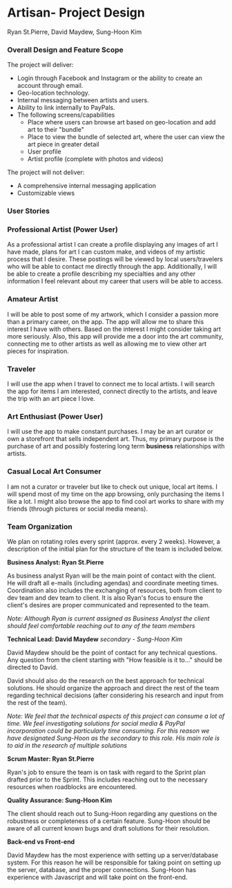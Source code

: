 # Artisan- Project Design

Ryan St.Pierre, David Maydew, Sung-Hoon Kim

### Overall Design and Feature Scope

The project will deliver:
* Login through Facebook and Instagram or the ability to create an account through email.
* Geo-location technology.
* Internal messaging between artists and users.
* Ability to link internally to PayPals.
* The following screens/capabilities
  * Place where users can browse art based on geo-location and add art to their "bundle"
  * Place to view the bundle of selected art, where the user can view the art piece in greater detail
  * User profile
  * Artist profile (complete with photos and videos)

The project will not deliver:
* A comprehensive internal messaging application
* Customizable views

### User Stories

### Professional Artist (Power User)

As a professional artist I can create a profile displaying any images of art I have made, plans for art I can custom make, and videos of my artistic process that I desire. These postings will be viewed by local users/travelers who will be able to contact me directly through the app. Additionally, I will be able to create a profile describing my specialties and any other information I feel relevant about my career that users will be able to access.

### Amateur Artist

I will be able to post some of my artwork, which I consider a passion more than a primary career, on the app.  The app will allow me to share this interest I have with others.  Based on the interest I might consider taking art more seriously.   Also, this app will provide me a door into the art community, connecting me to other artists as well as allowing me to view other art pieces for inspiration.

### Traveler

I will use the app when I travel to connect me to local artists.  I will search the app for items I am interested, connect directly to the artists, and leave the trip with an art piece I love.

### Art Enthusiast (Power User)

I will use the app to make constant purchases.  I may be an art curator or own a storefront that sells independent art.  Thus, my primary purpose is the purchase of art and possibly fostering long term **business** relationships with artists.

### Casual Local Art Consumer

I am not a curator or traveler but like to check out unique, local art items.  I will spend most of my time on the app browsing, only purchasing the items I like a lot.  I might also browse the app to find cool art works to share with my friends (through pictures or social media means).

### Team Organization

We plan on rotating roles every sprint (approx. every 2 weeks).  However, a description of the initial plan for the structure of the team is included below.

**Business Analyst: Ryan St.Pierre**

As business analyst Ryan will be the main point of contact with the client.  He will draft all e-mails (including agendas) and coordinate meeting times.  Coordination also includes the exchanging of resources, both from client to dev team and dev team to client. It is also Ryan's focus to ensure the client's desires are proper communicated and represented to the team.  

*Note: Although Ryan is current assigned as Business Analyst the client should feel comfortable reaching out to any of the team members*

**Technical Lead: David Maydew**
*secondary - Sung-Hoon Kim*

David Maydew should be the point of contact for any technical questions.  Any question from the client starting with "How feasible is it to..." should be directed to David.  

David should also do the research on the best approach for technical solutions.  He should organize the approach and direct the rest of the team regarding technical decisions (after considering his research and input from the rest of the team).

*Note: We feel that the technical aspects of this project can consume a lot of time.  We feel investigating solutions for social media & PayPal incorporation could be particularly time consuming.  For this reason we have designated Sung-Hoon as the secondary to this role.  His main role is to aid in the research of multiple solutions*

**Scrum Master: Ryan St.Pierre**

Ryan's job to ensure the team is on task with regard to the Sprint plan drafted prior to the Sprint. This includes reaching out to the necessary resources when roadblocks are encountered.

**Quality Assurance: Sung-Hoon Kim**

The client should reach out to Sung-Hoon regarding any questions on the robustness or completeness of a certain feature.  Sung-Hoon should be aware of all current known bugs and draft solutions for their resolution.

**Back-end vs Front-end**

David Maydew has the most experience with setting up a server/database system.  For this reason he will be responsible for taking point on setting up the server, database, and the proper connections.  Sung-Hoon has experience with Javascript and will take point on the front-end.
